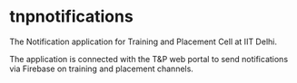 # tnpnotifications
The Notification application for Training and Placement Cell at IIT Delhi.

The application is connected with the T&P web portal to send notifications via Firebase on training and placement channels.
